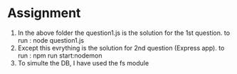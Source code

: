 # Assignment

1. In the above folder the question1.js is the solution for the 1st question. to run : node question1.js
2. Except this evrything is the solution for 2nd question (Express app).  to run : npm run start:nodemon
3. To simulte the DB, I have used the fs module
